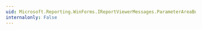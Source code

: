 ```yaml
---
uid: Microsoft.Reporting.WinForms.IReportViewerMessages.ParameterAreaButtonToolTip
internalonly: False
---
```

